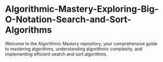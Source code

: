# Algorithmic-Mastery-Exploring-Big-O-Notation-Search-and-Sort-Algorithms
Welcome to the Algorithmic Mastery repository, your comprehensive guide to mastering algorithms, understanding algorithmic complexity, and implementing efficient search and sort algorithms. 
